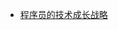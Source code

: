 

- [程序员的技术成长战略](https://javaguide.cn/high-quality-technical-articles/advanced-programmer/the-growth-strategy-of-the-technological-giant.html)